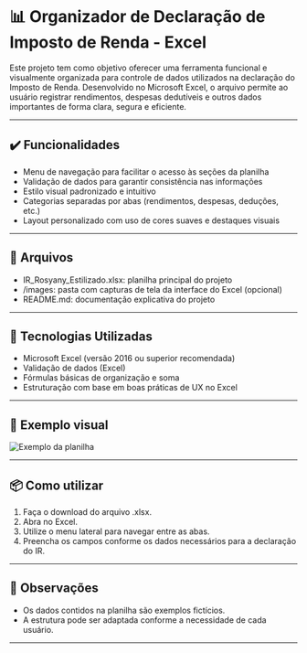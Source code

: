 # 📊 Organizador de Declaração de Imposto de Renda - Excel

Este projeto tem como objetivo oferecer uma ferramenta funcional e visualmente organizada para controle de dados utilizados na declaração do Imposto de Renda. Desenvolvido no Microsoft Excel, o arquivo permite ao usuário registrar rendimentos, despesas dedutíveis e outros dados importantes de forma clara, segura e eficiente.

---

## ✔️ Funcionalidades

- Menu de navegação para facilitar o acesso às seções da planilha
- Validação de dados para garantir consistência nas informações
- Estilo visual padronizado e intuitivo
- Categorias separadas por abas (rendimentos, despesas, deduções, etc.)
- Layout personalizado com uso de cores suaves e destaques visuais

---

## 📁 Arquivos

- IR_Rosyany_Estilizado.xlsx: planilha principal do projeto
- /images: pasta com capturas de tela da interface do Excel (opcional)
- README.md: documentação explicativa do projeto

---

## 🔧 Tecnologias Utilizadas

- Microsoft Excel (versão 2016 ou superior recomendada)
- Validação de dados (Excel)
- Fórmulas básicas de organização e soma
- Estruturação com base em boas práticas de UX no Excel

---

## 📸 Exemplo visual

![Exemplo da planilha](./images/Menu.png)

---

## 📦 Como utilizar

1. Faça o download do arquivo .xlsx.
2. Abra no Excel.
3. Utilize o menu lateral para navegar entre as abas.
4. Preencha os campos conforme os dados necessários para a declaração do IR.

---

## 📝 Observações

- Os dados contidos na planilha são exemplos fictícios.
- A estrutura pode ser adaptada conforme a necessidade de cada usuário.
---
